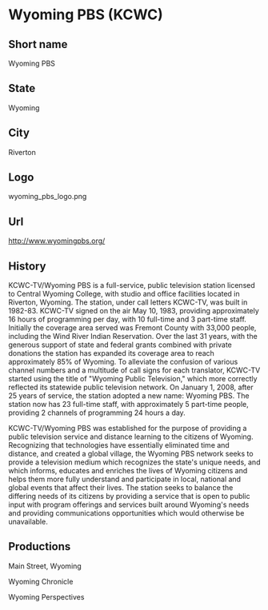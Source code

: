 # Wyoming PBS (KCWC)

## Short name

Wyoming PBS

## State

Wyoming

## City

Riverton

## Logo

wyoming_pbs_logo.png

## Url

http://www.wyomingpbs.org/

## History

KCWC-TV/Wyoming PBS is a full-service, public television station
licensed to Central Wyoming College, with studio and office facilities located
in Riverton, Wyoming. The station, under call letters KCWC-TV, was built in 1982-83.
KCWC-TV signed on the air May 10, 1983, providing approximately 16 hours of programming
per day, with 10 full-time and 3 part-time staff. Initially the coverage area
served was Fremont County with 33,000 people, including the Wind River Indian
Reservation. Over the last 31 years, with the generous support of state and federal
grants combined with private donations the station has expanded its coverage area
to reach approximately 85% of Wyoming. To alleviate the confusion of various channel
numbers and a multitude of call signs for each translator, KCWC-TV started using
the title of "Wyoming Public Television," which more correctly reflected its
statewide public television network. On January 1, 2008, after 25 years of service,
the station adopted a new name: Wyoming PBS. The station now has 23 full-time
staff, with approximately 5 part-time people, providing 2 channels of programming
24 hours a day.

KCWC-TV/Wyoming PBS was established for the purpose of providing
a public television service and distance learning to the citizens of Wyoming.
Recognizing that technologies have essentially eliminated time and distance, and
created a global village, the Wyoming PBS network seeks to provide a television
medium which recognizes the state's unique needs, and which informs, educates
and enriches the lives of Wyoming citizens and helps them more fully understand
and participate in local, national and global events that affect their lives.
The station seeks to balance the differing needs of its citizens by providing
a service that is open to public input with program offerings and services built
around Wyoming's needs and providing communications opportunities which would
otherwise be unavailable.


## Productions

Main Street, Wyoming

Wyoming Chronicle

Wyoming Perspectives

